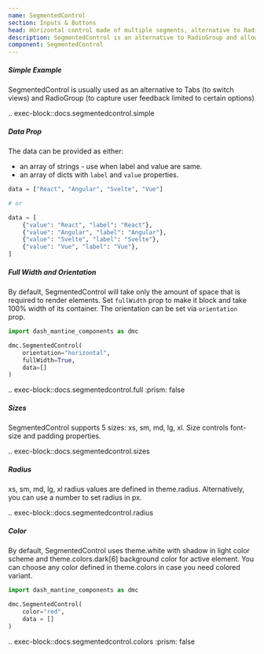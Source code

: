 ```yaml
---
name: SegmentedControl
section: Inputs & Buttons
head: Horizontal control made of multiple segments, alternative to RadioGroup.
description: SegmentedControl is an alternative to RadioGroup and allows users to select an option from a small set of options. 
component: SegmentedControl
---
```


##### Simple Example

SegmentedControl is usually used as an alternative to Tabs (to switch views) and RadioGroup (to capture user feedback
limited to certain options)

.. exec-block::docs.segmentedcontrol.simple

##### Data Prop

The data can be provided as either:
* an array of strings - use when label and value are same.
* an array of dicts with `label` and `value` properties.

```python
data = ["React", "Angular", "Svelte", "Vue"]

# or

data = [
    {"value": "React", "label": "React"},
    {"value": "Angular", "label": "Angular"},
    {"value": "Svelte", "label": "Svelte"},
    {"value": "Vue", "label": "Vue"},
]
```

##### Full Width and Orientation

By default, SegmentedControl will take only the amount of space that is required to render elements. Set `fullWidth` 
prop to make it block and take 100% width of its container. The orientation can be set via `orientation` prop.

```python
import dash_mantine_components as dmc

dmc.SegmentedControl(
    orientation="horizontal",
    fullWidth=True,
    data=[]
)
```

.. exec-block::docs.segmentedcontrol.full
    :prism: false

##### Sizes

SegmentedControl supports 5 sizes: xs, sm, md, lg, xl. Size controls font-size and padding properties.

.. exec-block::docs.segmentedcontrol.sizes

##### Radius

xs, sm, md, lg, xl radius values are defined in theme.radius. Alternatively, you can use a number to set radius in px.

.. exec-block::docs.segmentedcontrol.radius

##### Color

By default, SegmentedControl uses theme.white with shadow in light color scheme and theme.colors.dark[6] background 
color for active element. You can choose any color defined in theme.colors in case you need colored variant.

```python
import dash_mantine_components as dmc

dmc.SegmentedControl(
    color="red",
    data = []
)
```

.. exec-block::docs.segmentedcontrol.colors
    :prism: false
